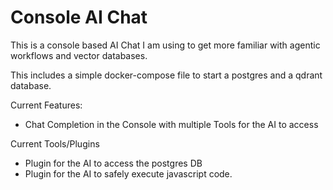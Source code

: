 
# Console AI Chat

This is a console based AI Chat I am using to get more familiar with agentic workflows and vector databases.

This includes a simple docker-compose file to start a postgres and a qdrant database. 

Current Features:
* Chat Completion in the Console with multiple Tools for the AI to access

Current Tools/Plugins
* Plugin for the AI to access the postgres DB
* Plugin for the AI to safely execute javascript code.
